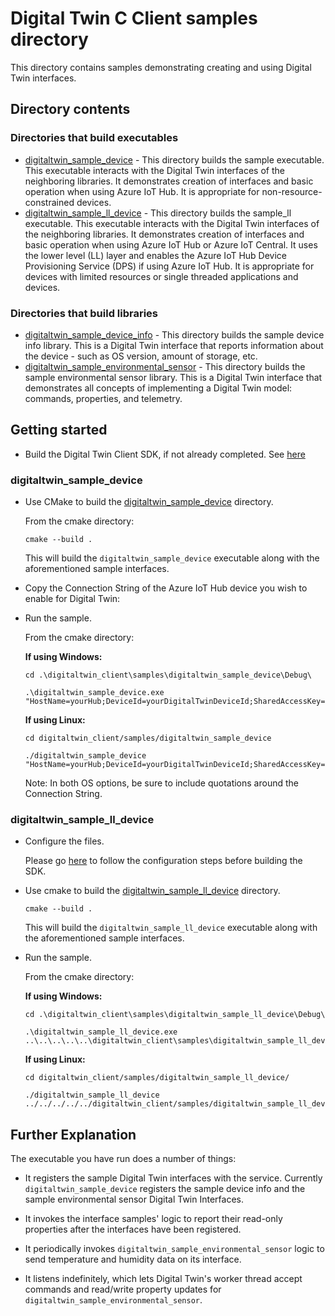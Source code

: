 # Digital Twin C Client samples directory

This directory contains samples demonstrating creating and using Digital Twin interfaces.  

## Directory contents

### Directories that build executables
* [digitaltwin\_sample\_device](./digitaltwin_sample_device) - This directory builds the sample executable.  This executable interacts with the Digital Twin interfaces of the neighboring libraries.  It demonstrates creation of interfaces and basic operation when using Azure IoT Hub. It is appropriate for non-resource-constrained devices.
* [digitaltwin\_sample\_ll_device](./digitaltwin_sample_ll_device) - This directory builds the sample_ll executable. This executable interacts with the Digital Twin interfaces of the neighboring libraries.  It demonstrates creation of interfaces and basic operation when using Azure IoT Hub or Azure IoT Central.  It uses the lower level (LL) layer and enables the Azure IoT Hub Device Provisioning Service (DPS) if using Azure IoT Hub.  It is appropriate for devices with limited resources or single threaded applications and devices.

### Directories that build libraries
* [digitaltwin\_sample\_device_info](./digitaltwin_sample_device_info) - This directory builds the sample device info library.  This is a Digital Twin interface that reports information about the device - such as OS version, amount of storage, etc.
* [digitaltwin\_sample\_environmental_sensor](./digitaltwin_sample_environmental_sensor) - This directory builds the sample environmental sensor library.  This is a Digital Twin interface that demonstrates all concepts of implementing a Digital Twin model: commands, properties, and telemetry.

## Getting started

* Build the Digital Twin Client SDK, if not already completed. See [here](../doc/building_sdk.md)

### digitaltwin\_sample\_device

* Use CMake to build the [digitaltwin\_sample\_device](digitaltwin_sample_device) directory.

  From the cmake directory:
  ```
  cmake --build .
  ```
  This will build the `digitaltwin_sample_device` executable along with the aforementioned sample interfaces.

* Copy the Connection String of the Azure IoT Hub device you wish to enable for Digital Twin:

* Run the sample.

  From the cmake directory:
  
  **If using Windows:** 

  ```
  cd .\digitaltwin_client\samples\digitaltwin_sample_device\Debug\
  
  .\digitaltwin_sample_device.exe "HostName=yourHub;DeviceId=yourDigitalTwinDeviceId;SharedAccessKey=secret"
  ```

  **If using Linux:**

  ```
  cd digitaltwin_client/samples/digitaltwin_sample_device

  ./digitaltwin_sample_device "HostName=yourHub;DeviceId=yourDigitalTwinDeviceId;SharedAccessKey=secret"
  ```

  Note: In both OS options, be sure to include quotations around the Connection String.



### digitaltwin\_sample\_ll_device

* Configure the files.

  Please go [here](./digitaltwin_sample_ll_device) to follow the configuration steps before building the SDK.

* Use cmake to build the [digitaltwin\_sample\_ll_device](digitaltwin_sample_ll_device) directory.

  ```
  cmake --build .
  ```
  This will build the `digitaltwin_sample_ll_device` executable along with the aforementioned sample interfaces.
  
* Run the sample.

  From the cmake directory:

  **If using Windows:** 
  ```
  cd .\digitaltwin_client\samples\digitaltwin_sample_ll_device\Debug\

  .\digitaltwin_sample_ll_device.exe ..\..\..\..\..\digitaltwin_client\samples\digitaltwin_sample_ll_device\sample_config\dpsSymmKey.json
  ```

  **If using Linux:**
  ```
  cd digitaltwin_client/samples/digitaltwin_sample_ll_device/
  
  ./digitaltwin_sample_ll_device ../../../../../digitaltwin_client/samples/digitaltwin_sample_ll_device/sample_config/dpsSymmKey.json
  ```


## Further Explanation

  The executable you have run does a number of things:

  * It registers the sample Digital Twin interfaces with the service.  Currently `digitaltwin_sample_device` registers the sample device info and the sample environmental sensor Digital Twin Interfaces.

  * It invokes the interface samples' logic to report their read-only properties after the interfaces have been registered.

  * It periodically invokes `digitaltwin_sample_environmental_sensor` logic to send temperature and humidity data on its interface.

  * It listens indefinitely, which lets Digital Twin's worker thread accept commands and read/write property updates for  `digitaltwin_sample_environmental_sensor`.
